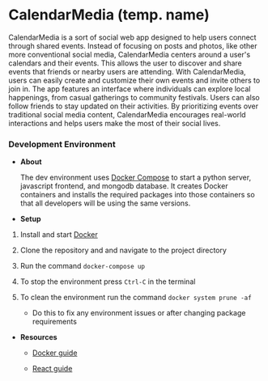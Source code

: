 # CalendarMedia (temp. name)
CalendarMedia is a sort of social web app designed to help users connect through shared events. Instead of focusing on posts and photos, like other more conventional social media, CalendarMedia centers around a user's calendars and their events. This allows the user to discover and share events that friends or nearby users are attending. With CalendarMedia, users can easily create and customize their own events and invite others to join in. The app features an interface where individuals can explore local happenings, from casual gatherings to community festivals. Users can also follow friends to stay updated on their activities. By prioritizing events over traditional social media content, CalendarMedia encourages real-world interactions and helps users make the most of their social lives.

### Development Environment

- **About**

    The dev environment uses [Docker Compose](https://docs.docker.com/compose/)
    to start a python server, javascript frontend, and mongodb database.
    It creates Docker containers and installs the required packages into
    those containers so that all developers will be using the same versions.

- **Setup**
1. Install and start [Docker](https://docs.docker.com/engine/install/)

2. Clone the repository and and navigate to the project directory

3. Run the command `docker-compose up`

4. To stop the environment press `Ctrl-C` in the terminal

5. To clean the environment run the command `docker system prune -af`

    - Do this to fix any environment issues or after changing package requirements

- **Resources**

    - [Docker guide](https://docs.docker.com/get-started/docker-overview/)

    - [React guide](https://react.dev/)
